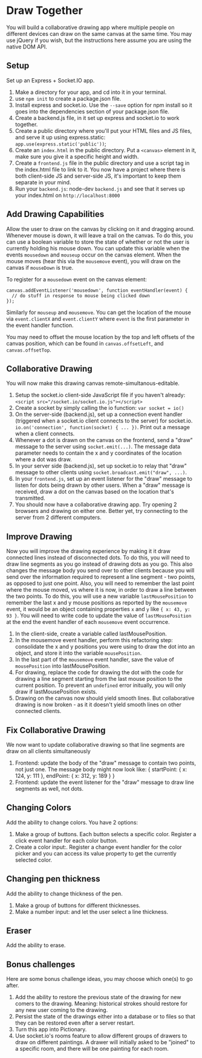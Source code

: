 # Draw Together

You will build a collaborative drawing app where multiple people on different devices can draw on the same canvas at the same time. You may use jQuery if you wish, but the instructions here assume you are using the native DOM API.


## Setup

Set up an Express + Socket.IO app.

1. Make a directory for your app, and cd into it in your terminal.
2. use `npm init` to create a package.json file.
3. Install express and socket.io. Use the `--save` option for npm install so it goes into the dependencies section of your package.json file.
4. Create a backend.js file, in it set up express and socket.io to work together.
5. Create a public directory where you'll put your HTML files and JS files, and serve it up using express.static: `app.use(express.static('public'))`;
6. Create an `index.html` in the public directory. Put a `<canvas>` element in it, make sure you give it a specific height and width.
7. Create a `frontend.js` file in the public directory and use a script tag in the index.html file to link to it. You now have a project where there is both client-side JS and server-side JS, it's important to keep them separate in your mind.
8. Run your `backend.js`: node-dev `backend.js` and see that it serves up your index.html on `http://localhost:8000`


## Add Drawing Capabilities

Allow the user to draw on the canvas by clicking on it and dragging around. Whenever mouse is down, it will leave a trail on the canvas. To do this, you can use a boolean variable to store the state of whether or not the user is currently holding his mouse down. You can update this variable when the events `mousedown` and `mouseup` occur on the canvas element. When the mouse moves (hear this via the `mousemove` event), you will draw on the canvas if `mouseDown` is true.

To register for a `mousedown` event on the canvas element:

```
canvas.addEventListener('mousedown', function eventHandler(event) {
  // do stuff in response to mouse being clicked down
});
```

Similarly for `mouseup` and `mousemove`. You can get the location of the mouse via `event.clientX` and `event.clientY` where `event` is the first parameter in the event handler function.

You may need to offset the mouse location by the top and left offsets of the canvas position, which can be found in `canvas.offsetLeft`, and `canvas.offsetTop`.


## Collaborative Drawing

You will now make this drawing canvas remote-simultanous-editable.

1. Setup the socket.io client-side JavaScript file if you haven't already: `<script src="/socket.io/socket.io.js"></script>`
2. Create a socket by simply calling the io function: `var socket = io()`
3. On the server-side (backend.js), set up a connection event handler (triggered when a socket.io client connects to the server) for socket.io. `io.on('connection', function(socket) { ... })`. Print out a message when a client connects.
4. Whenever a dot is drawn on the canvas on the frontend, send a "draw" message to the server using `socket.emit(...)`. The message data parameter needs to contain the x and y coordinates of the location where a dot was draw.
5. In your server side (backend.js), set up socket.io to relay that "draw" message to other clients using `socket.broadcast.emit("draw", ...)`.
6. In your `frontend.js`, set up an event listener for the "draw" message to listen for dots being drawn by other users. When a "draw" message is received, draw a dot on the canvas based on the location that's transmitted.
7. You should now have a collaborative drawing app. Try opening 2 browsers and drawing on either one. Better yet, try connecting to the server from 2 different computers.


## Improve Drawing

Now you will improve the drawing experience by making it it draw connected lines instead of disconnected dots. To do this, you will need to draw line segments as you go instead of drawing dots as you go. This also changes the message body you send over to other clients because you will send over the information required to represent a line segment - two points, as opposed to just one point. Also, you will need to remember the last point where the mouse moved, vs where it is now, in order to draw a line between the two points. To do this, you will use a new variable `lastMousePosition` to remember the last x and y mouse positions as reported by the `mousemove` event, it would be an object containing properties `x` and `y` like `{ x: 43, y: 93 }`. You will need to write code to update the value of `lastMousePosition` at the end the event handler of each `mousemove` event occurrence.

1. In the client-side, create a variable called lastMousePosition.
2. In the mousemove event handler, perform this refactoring step: consolidate the x and y positions you were using to draw the dot into an object, and store it into the variable `mousePosition`.
3. In the last part of the `mousemove` event handler, save the value of `mousePosition` into lastMousePosition.
4. For drawing, replace the code for drawing the dot with the code for drawing a line segment starting from the last mouse position to the current position. To prevent an `undefined` error initually, you will only draw if lastMousePosition exists.
5. Drawing on the canvas now should yield smooth lines. But collaborative drawing is now broken - as it it doesn't yield smooth lines on other connected clients.


## Fix Collaborative Drawing

We now want to update collaborative drawing so that line segments are draw on all clients simultaneously

1. Frontend: update the body of the "draw" message to contain two points, not just one. The message body might now look like: { startPoint: { x: 124, y: 111 }, endPoint: { x: 312, y: 189 } }
2. Frontend: update the event listener for the "draw" message to draw line segments as well, not dots.


## Changing Colors

Add the ability to change colors. You have 2 options:

1. Make a group of buttons. Each button selects a specific color. Register a click event handler for each color button.
2. Create a color input:. Register a change event handler for the color picker and you can access its value property to get the currently selected color.


## Changing pen thickness

Add the ability to change thickness of the pen.

1. Make a group of buttons for different thicknesses.
2. Make a number input: and let the user select a line thickness.


## Eraser

Add the ability to erase.

## Bonus challenges

Here are some bonus challenge ideas, you may choose which one(s) to go after.

1. Add the ability to restore the previous state of the drawing for new comers to the drawing. Meaning: historical strokes should restore for any new user coming to the drawing.
2. Persist the state of the drawings either into a database or to files so that they can be restored even after a server restart.
3. Turn this app into Pictionary.
4. Use socket.io's rooms feature to allow different groups of drawers to draw on different paintings. A drawer will initially asked to be "joined" to a specific room, and there will be one painting for each room.
